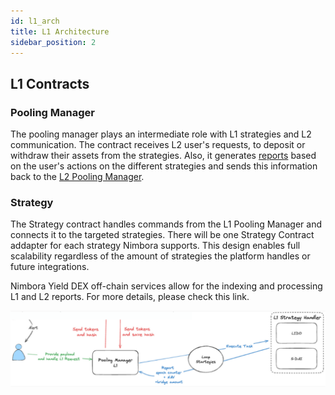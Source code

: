 ```yaml
---
id: l1_arch
title: L1 Architecture
sidebar_position: 2
---
```


## L1 Contracts

### Pooling Manager

The pooling manager plays an intermediate role with L1 strategies and L2 communication. The contract receives L2 user's requests, to deposit or withdraw their assets from the strategies. Also, it generates [reports](/docs/contracts/guides/reports) based on the user's actions on the different strategies and sends this information back to the [L2 Pooling Manager](/docs/contracts/architecture/L2_arch.md#pooling-manager).

### Strategy

The Strategy contract handles commands from the L1 Pooling Manager and connects it to the targeted strategies. There will be one Strategy Contract addapter for each strategy Nimbora supports. This design enables full scalability regardless of the amount of strategies the platform handles or future integrations.

Nimbora Yield DEX off-chain services allow for the indexing and processing L1 and L2 reports. For more details, please check this link.

![l1_arch](/content/L1_arch.png)